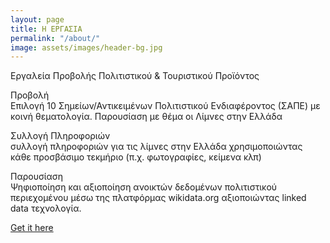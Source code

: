 ```yaml
---
layout: page
title: Η ΕΡΓΑΣΙΑ
permalink: "/about/"
image: assets/images/header-bg.jpg
---
```


Εργαλεία Προβολής Πολιτιστικού & Τουριστικού Προϊόντος

Προβολή<br>
Επιλογή 10 Σημείων/Αντικειμένων Πολιτιστικού Ενδιαφέροντος (ΣΑΠΕ) με κοινή θεματολογία. Παρουσίαση με θέμα οι Λίμνες στην Ελλάδα

Συλλογή Πληροφοριών<br>
συλλογή πληροφοριών για τις λίμνες στην Ελλάδα χρησιμοποιώντας κάθε προσβάσιμο τεκμήριο (π.χ. φωτογραφίες, κείμενα κλπ)

Παρουσίαση<br>
Ψηφιοποίηση και αξιοποίηση ανοικτών δεδομένων πολιτιστικού περιεχομένου μέσω της πλατφόρμας wikidata.org αξιοποιώντας linked data τεχνολογία.

[Get it here](https://bootstrapstarter.com/jekyll-theme-memoirs/)

